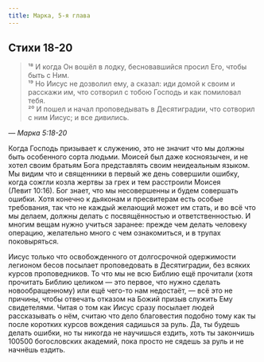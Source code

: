 ```yaml
---
title: Марка, 5-я глава
---
```


## Стихи 18-20

> ¹⁸ И когда Он вошёл в лодку, бесновавшийся просил Его, чтобы быть с Ним.  
> ¹⁹ Но Иисус не дозволил ему, а сказал: иди домой к своим и расскажи им,
> что сотворил с тобою Господь и как помиловал тебя.  
> ²⁰ И пошел и начал проповедывать в Десятиградии, что сотворил с ним Иисус; и все дивились.

— <cite>Марка&nbsp;5:18-20</cite>

Когда Господь призывает к служению, это не значит что мы должны быть особенного сорта людьми. Моисей был даже косноязычен,
и не хотел своим братьям Бога представлять своим неидеальным языком. Мы видим что и священники в первый же день совершили ошибку,
когда сожгли козла жертвы за грех и тем расстроили Моисея (Левит&nbsp;10:16). Бог знает, что мы несовершенны и будем совершать ошибки.
Хотя конечно к дьяконам и пресвитерам есть особые требования, так что не каждый желающий может им стать, и во всё что мы делаем,
должны делать с посвящённостью и ответственностью. И многим вещам нужно учиться заранее: прежде чем делать человеку операцию,
желательно много с чем ознакомиться, и в трупах поковыряться.

Иисус только что освобожденного от долгосрочной одержимости легионом бесов посылает проповедовать в Десятиградии,
без всяких курсов проповедников. То что мы не всю Библию ещё прочитали (хотя прочитать Библию целиком — это первое,
что нужно сделать новообращенному) или ещё чего-то нам недостаёт, — всё это не причины, чтобы отвечать отказом на Божий
призыв служить Ему свидетелями. Читая о том как Иисус сразу посылает людей рассказывать о нём, считаю что дело
благовестия подобно тому как ты после коротких курсов вождения садишься за руль. Да, ты будешь делать ошибки,
но ты никогда не научишься ездить, хоть ты закончишь 100500 богословских академий, пока просто не сядешь за руль и не начнёшь ездить.
